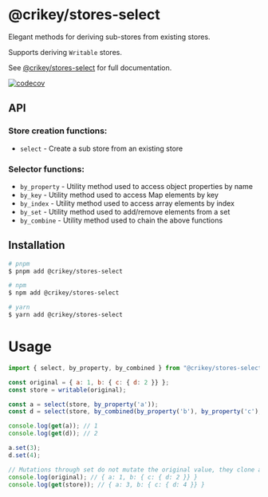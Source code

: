 # @crikey/stores-select

Elegant methods for deriving sub-stores from existing stores.

Supports deriving `Writable` stores.

See [@crikey/stores-select](https://whenderson.github.io/stores-mono/modules/_crikey_select.html) for full documentation.

[![codecov](https://codecov.io/gh/WHenderson/stores-mono/branch/master/graph/badge.svg?token=RD1EUK6Y04&flag=stores-select)](https://codecov.io/gh/WHenderson/stores-mono)

## API

### Store creation functions:

* `select` - Create a sub store from an existing store

### Selector functions:
* `by_property` - Utility method used to access object properties by name
* `by_key` - Utility method used to access Map elements by key
* `by_index` - Utility method used to access array elements by index
* `by_set` - Utility method used to add/remove elements from a set
* `by_combine` - Utility method used to chain the above functions 

## Installation

```bash
# pnpm
$ pnpm add @crikey/stores-select

# npm
$ npm add @crikey/stores-select

# yarn
$ yarn add @crikey/stores-select
```

# Usage

```js
import { select, by_property, by_combined } from "@crikey/stores-select";

const original = { a: 1, b: { c: { d: 2 }} };
const store = writable(original);

const a = select(store, by_property('a'));
const d = select(store, by_combined(by_property('b'), by_property('c'), by_property('d')))

console.log(get(a)); // 1
console.log(get(d)); // 2

a.set(3);
d.set(4);

// Mutations through set do not mutate the original value, they clone and replace it
console.log(original); // { a: 1, b: { c: { d: 2 }} }
console.log(get(store)); // { a: 3, b: { c: { d: 4 }} }


```
